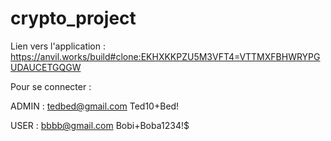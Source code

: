 # crypto_project
Lien vers l'application : https://anvil.works/build#clone:EKHXKKPZU5M3VFT4=VTTMXFBHWRYPGUDAUCETGQGW

Pour se connecter : 

ADMIN : 
tedbed@gmail.com
Ted10+Bed!

USER : 
bbbb@gmail.com
Bobi+Boba1234!$
